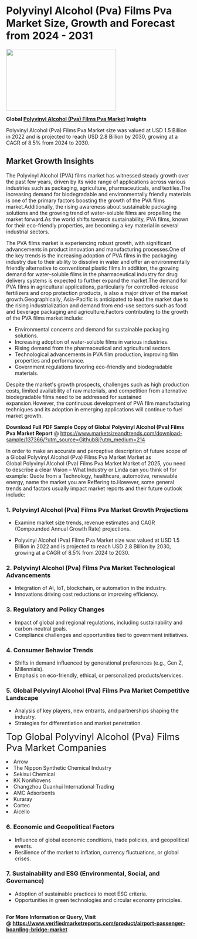 <H1>Polyvinyl Alcohol (Pva) Films Pva Market Size, Growth and Forecast from 2024 - 2031</H1><img class="aligncenter size-medium wp-image-584254" src="https://thirdeyenews.in/wp-content/uploads/2024/09/Global-Market-Research-300x168.jpeg" alt="" width="300" height="168" /><p><strong>Global&nbsp;<a href="https://www.marketsizeandtrends.com/download-sample/137366/?utm_source=Github8j?utm_medium=214">Polyvinyl Alcohol (Pva) Films Pva Market</a> Insights</strong></p><p>Polyvinyl Alcohol (Pva) Films Pva Market size was valued at USD 1.5 Billion in 2022 and is projected to reach USD 2.8 Billion by 2030, growing at a CAGR of 8.5% from 2024 to 2030.</p><p><h2>Market Growth Insights</h2> <p>The Polyvinyl Alcohol (PVA) films market has witnessed steady growth over the past few years, driven by its wide range of applications across various industries such as packaging, agriculture, pharmaceuticals, and textiles.The increasing demand for biodegradable and environmentally friendly materials is one of the primary factors boosting the growth of the PVA films market.Additionally, the rising awareness about sustainable packaging solutions and the growing trend of water-soluble films are propelling the market forward.As the world shifts towards sustainability, PVA films, known for their eco-friendly properties, are becoming a key material in several industrial sectors.</p> <p>The PVA films market is experiencing robust growth, with significant advancements in product innovation and manufacturing processes.One of the key trends is the increasing adoption of PVA films in the packaging industry due to their ability to dissolve in water and offer an environmentally friendly alternative to conventional plastic films.In addition, the growing demand for water-soluble films in the pharmaceutical industry for drug delivery systems is expected to further expand the market.The demand for PVA films in agricultural applications, particularly for controlled-release fertilizers and crop protection products, is also a major driver of the market growth.Geographically, Asia-Pacific is anticipated to lead the market due to the rising industrialization and demand from end-use sectors such as food and beverage packaging and agriculture.Factors contributing to the growth of the PVA films market include: <ul> <li>Environmental concerns and demand for sustainable packaging solutions.</li> <li>Increasing adoption of water-soluble films in various industries.</li> <li>Rising demand from the pharmaceutical and agricultural sectors.</li> <li>Technological advancements in PVA film production, improving film properties and performance.</li> <li>Government regulations favoring eco-friendly and biodegradable materials.</li> </ul> <p>Despite the market's growth prospects, challenges such as high production costs, limited availability of raw materials, and competition from alternative biodegradable films need to be addressed for sustained expansion.However, the continuous development of PVA film manufacturing techniques and its adoption in emerging applications will continue to fuel market growth.</p> <p><span class=""><strong>Download Full PDF Sample Copy of Global Polyvinyl Alcohol (Pva) Films Pva Market Report</strong> @ <a href="https://www.marketsizeandtrends.com/download-sample/137366/?utm_source=Github8j?utm_medium=214" target="_blank">https://www.marketsizeandtrends.com/download-sample/137366/?utm_source=Github8j?utm_medium=214</a></span></p><p>In order to make an accurate and perceptive description of future scope of a Global&nbsp;Polyvinyl Alcohol (Pva) Films Pva Market Market as Global&nbsp;Polyvinyl Alcohol (Pva) Films Pva Market Market of 2025, you need to describe a clear Vision &ndash; What Industry or Linda can you think of for example: Quote from a Technology, healthcare, automotive, renewable energy, name the market you are Reffering to.However, some general trends and factors usually impact market reports and their future outlook include:</p><h3>1.&nbsp;<strong>Polyvinyl Alcohol (Pva) Films Pva Market Growth Projections</strong></h3><ul><li>Examine market size trends, revenue estimates and CAGR (Compounded Annual Growth Rate) projections.</li><li><p>Polyvinyl Alcohol (Pva) Films Pva Market size was valued at USD 1.5 Billion in 2022 and is projected to reach USD 2.8 Billion by 2030, growing at a CAGR of 8.5% from 2024 to 2030.</p></li></ul><h3>2.&nbsp;<strong>Polyvinyl Alcohol (Pva) Films Pva Market Technological Advancements</strong></h3><ul><li>Integration of AI, IoT, blockchain, or automation in the industry.</li><li>Innovations driving cost reductions or improving efficiency.</li></ul><h3>3.&nbsp;<strong>Regulatory and Policy Changes</strong></h3><ul><li>Impact of global and regional regulations, including sustainability and carbon-neutral goals.</li><li>Compliance challenges and opportunities tied to government initiatives.</li></ul><h3>4.&nbsp;<strong>Consumer Behavior Trends</strong></h3><ul><li>Shifts in demand influenced by generational preferences (e.g., Gen Z, Millennials).</li><li>Emphasis on eco-friendly, ethical, or personalized products/services.</li></ul><h3>5.&nbsp;<strong>Global Polyvinyl Alcohol (Pva) Films Pva Market Competitive Landscape</strong></h3><ul><li>Analysis of key players, new entrants, and partnerships shaping the industry.</li><li>Strategies for differentiation and market penetration.</li></ul><p data-pm-slice="1 1 []"><span style="color: inherit; font-family: inherit; font-size: 25px;">Top Global Polyvinyl Alcohol (Pva) Films Pva Market Companies</span></p><div class="" data-test-id=""><p><li>Arrow</li><li> The Nippon Synthetic Chemical Industry</li><li> Sekisui Chemical</li><li> KK NonWovens</li><li> Changzhou Guanhui International Trading</li><li> AMC Adsorbents</li><li> Kuraray</li><li> Cortec</li><li> Aicello</li></p></div><h3>6.&nbsp;<strong>Economic and Geopolitical Factors</strong></h3><ul><li>Influence of global economic conditions, trade policies, and geopolitical events.</li><li>Resilience of the market to inflation, currency fluctuations, or global crises.</li></ul><h3>7.&nbsp;<strong>Sustainability and ESG (Environmental, Social, and Governance)</strong></h3><ul><li>Adoption of sustainable practices to meet ESG criteria.</li><li>Opportunities in green technologies and circular economy principles.</li></ul><h2><strong style="font-size: 14px;">For More Information or Query, Visit @&nbsp;</strong><a style="background-color: #ffffff; font-size: 14px;" href="https://www.marketsizeandtrends.com/report/polyvinyl-alcohol-pva-films-pva-market/" target="_blank">https://www.verifiedmarketreports.com/product/airport-passenger-boarding-bridge-market</a></h2>